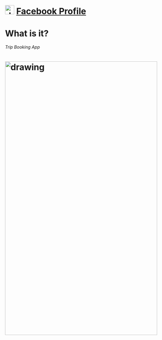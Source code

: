 # <img src="https://upload.wikimedia.org/wikipedia/commons/1/1b/Facebook_icon.svg" alt="drawing" width="30" height="30" /> [Facebook Profile](https://www.facebook.com/profile.php?id=100006473238307)

# What is it?

_Trip Booking App_

# <img src="./Screen Recording 2022-02-23 at 11.05.07 PM.gif" alt="drawing" width="500" height="900" /> 
